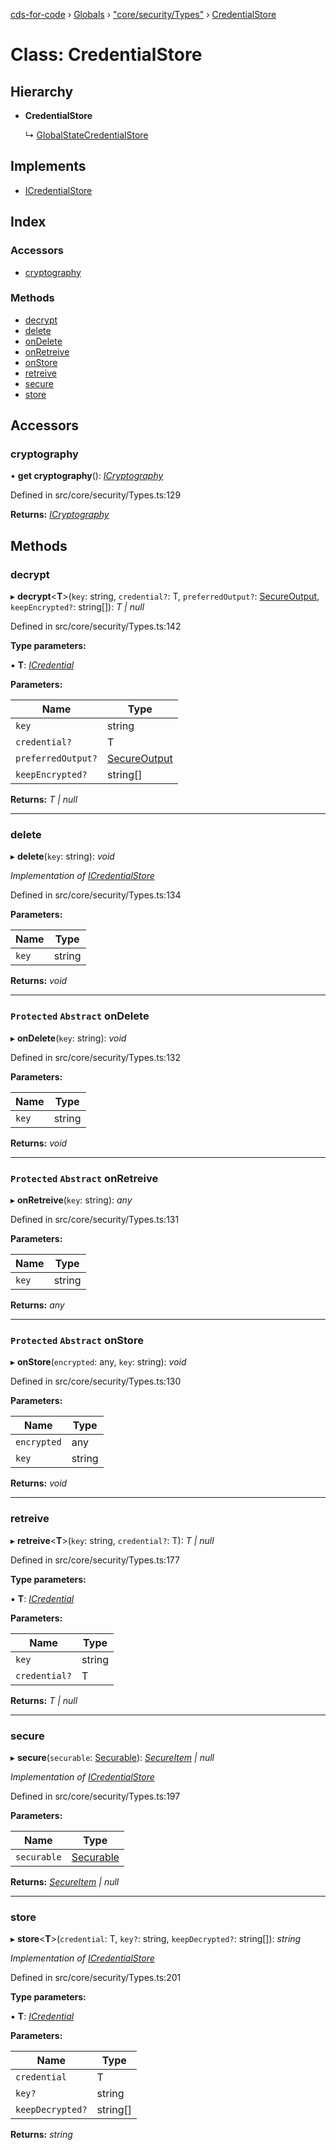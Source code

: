 [cds-for-code](../README.md) › [Globals](../globals.md) › ["core/security/Types"](../modules/_core_security_types_.md) › [CredentialStore](_core_security_types_.credentialstore.md)

# Class: CredentialStore

## Hierarchy

* **CredentialStore**

  ↳ [GlobalStateCredentialStore](_core_security_globalstatecredentialstore_.globalstatecredentialstore.md)

## Implements

* [ICredentialStore](../interfaces/_core_security_types_.icredentialstore.md)

## Index

### Accessors

* [cryptography](_core_security_types_.credentialstore.md#cryptography)

### Methods

* [decrypt](_core_security_types_.credentialstore.md#decrypt)
* [delete](_core_security_types_.credentialstore.md#delete)
* [onDelete](_core_security_types_.credentialstore.md#protected-abstract-ondelete)
* [onRetreive](_core_security_types_.credentialstore.md#protected-abstract-onretreive)
* [onStore](_core_security_types_.credentialstore.md#protected-abstract-onstore)
* [retreive](_core_security_types_.credentialstore.md#retreive)
* [secure](_core_security_types_.credentialstore.md#secure)
* [store](_core_security_types_.credentialstore.md#store)

## Accessors

###  cryptography

• **get cryptography**(): *[ICryptography](../interfaces/_core_security_types_.icryptography.md)*

Defined in src/core/security/Types.ts:129

**Returns:** *[ICryptography](../interfaces/_core_security_types_.icryptography.md)*

## Methods

###  decrypt

▸ **decrypt**<**T**>(`key`: string, `credential?`: T, `preferredOutput?`: [SecureOutput](../enums/_core_security_types_.secureoutput.md), `keepEncrypted?`: string[]): *T | null*

Defined in src/core/security/Types.ts:142

**Type parameters:**

▪ **T**: *[ICredential](../interfaces/_core_security_types_.icredential.md)*

**Parameters:**

Name | Type |
------ | ------ |
`key` | string |
`credential?` | T |
`preferredOutput?` | [SecureOutput](../enums/_core_security_types_.secureoutput.md) |
`keepEncrypted?` | string[] |

**Returns:** *T | null*

___

###  delete

▸ **delete**(`key`: string): *void*

*Implementation of [ICredentialStore](../interfaces/_core_security_types_.icredentialstore.md)*

Defined in src/core/security/Types.ts:134

**Parameters:**

Name | Type |
------ | ------ |
`key` | string |

**Returns:** *void*

___

### `Protected` `Abstract` onDelete

▸ **onDelete**(`key`: string): *void*

Defined in src/core/security/Types.ts:132

**Parameters:**

Name | Type |
------ | ------ |
`key` | string |

**Returns:** *void*

___

### `Protected` `Abstract` onRetreive

▸ **onRetreive**(`key`: string): *any*

Defined in src/core/security/Types.ts:131

**Parameters:**

Name | Type |
------ | ------ |
`key` | string |

**Returns:** *any*

___

### `Protected` `Abstract` onStore

▸ **onStore**(`encrypted`: any, `key`: string): *void*

Defined in src/core/security/Types.ts:130

**Parameters:**

Name | Type |
------ | ------ |
`encrypted` | any |
`key` | string |

**Returns:** *void*

___

###  retreive

▸ **retreive**<**T**>(`key`: string, `credential?`: T): *T | null*

Defined in src/core/security/Types.ts:177

**Type parameters:**

▪ **T**: *[ICredential](../interfaces/_core_security_types_.icredential.md)*

**Parameters:**

Name | Type |
------ | ------ |
`key` | string |
`credential?` | T |

**Returns:** *T | null*

___

###  secure

▸ **secure**(`securable`: [Securable](../modules/_core_security_types_.md#securable)): *[SecureItem](_core_security_types_.secureitem.md) | null*

*Implementation of [ICredentialStore](../interfaces/_core_security_types_.icredentialstore.md)*

Defined in src/core/security/Types.ts:197

**Parameters:**

Name | Type |
------ | ------ |
`securable` | [Securable](../modules/_core_security_types_.md#securable) |

**Returns:** *[SecureItem](_core_security_types_.secureitem.md) | null*

___

###  store

▸ **store**<**T**>(`credential`: T, `key?`: string, `keepDecrypted?`: string[]): *string*

*Implementation of [ICredentialStore](../interfaces/_core_security_types_.icredentialstore.md)*

Defined in src/core/security/Types.ts:201

**Type parameters:**

▪ **T**: *[ICredential](../interfaces/_core_security_types_.icredential.md)*

**Parameters:**

Name | Type |
------ | ------ |
`credential` | T |
`key?` | string |
`keepDecrypted?` | string[] |

**Returns:** *string*
